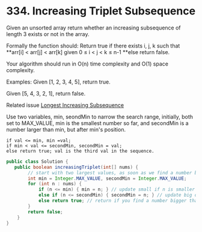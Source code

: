 # 334. Increasing Triplet Subsequence 

Given an unsorted array return whether an increasing subsequence of length 3 exists or not in the array.

Formally the function should:
Return true if there exists i, j, k 
such that **arr[i] < arr[j] < arr[k] given 0 ≤ i < j < k ≤ n-1 **else return false.

Your algorithm should run in O(n) time complexity and O(1) space complexity.

Examples:
Given [1, 2, 3, 4, 5],
return true.

Given [5, 4, 3, 2, 1],
return false.

Related issue [Longest Increasing Subsequence](GoogleMedium/300.md)

Use two variables, min, seondMin to narrow the search range, initially, both set to MAX_VALUE, min is the smallest number so far, and secondMin is a number larger than min, but after min's position.

```
if val <= min, min =val;
if min < val <= secondMin, secondMin = val;
else return true; val is the third val in the sequence.
```

```java
public class Solution {
   public boolean increasingTriplet(int[] nums) {
        // start with two largest values, as soon as we find a number bigger than both, while both have been updated, return true.
        int min = Integer.MAX_VALUE, secondMin = Integer.MAX_VALUE;
        for (int n : nums) {
            if (n <= min) { min = n; } // update small if n is smaller than both
            else if (n <= secondMin) { secondMin = n; } // update big only if greater than small but smaller than big
            else return true; // return if you find a number bigger than both
        }
        return false;
    }
}
```
